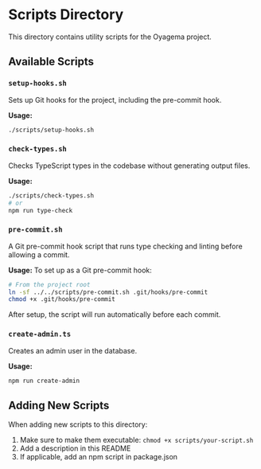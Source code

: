 # Scripts Directory

This directory contains utility scripts for the Oyagema project.

## Available Scripts

### `setup-hooks.sh`

Sets up Git hooks for the project, including the pre-commit hook.

**Usage:**
```bash
./scripts/setup-hooks.sh
```

### `check-types.sh`

Checks TypeScript types in the codebase without generating output files.

**Usage:**
```bash
./scripts/check-types.sh
# or
npm run type-check
```

### `pre-commit.sh`

A Git pre-commit hook script that runs type checking and linting before allowing a commit.

**Usage:**
To set up as a Git pre-commit hook:

```bash
# From the project root
ln -sf ../../scripts/pre-commit.sh .git/hooks/pre-commit
chmod +x .git/hooks/pre-commit
```

After setup, the script will run automatically before each commit.

### `create-admin.ts`

Creates an admin user in the database.

**Usage:**
```bash
npm run create-admin
```

## Adding New Scripts

When adding new scripts to this directory:

1. Make sure to make them executable: `chmod +x scripts/your-script.sh`
2. Add a description in this README
3. If applicable, add an npm script in package.json